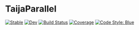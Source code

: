 # TaijaParallel

[![Stable](https://img.shields.io/badge/docs-stable-blue.svg)](https://JuliaTrustworthyAI.github.io/TaijaParallel.jl/stable/)
[![Dev](https://img.shields.io/badge/docs-dev-blue.svg)](https://JuliaTrustworthyAI.github.io/TaijaParallel.jl/dev/)
[![Build Status](https://github.com/JuliaTrustworthyAI/TaijaParallel.jl/actions/workflows/CI.yml/badge.svg?branch=master)](https://github.com/JuliaTrustworthyAI/TaijaParallel.jl/actions/workflows/CI.yml?query=branch%3Amaster)
[![Coverage](https://codecov.io/gh/JuliaTrustworthyAI/TaijaParallel.jl/branch/master/graph/badge.svg)](https://codecov.io/gh/JuliaTrustworthyAI/TaijaParallel.jl)
[![Code Style: Blue](https://img.shields.io/badge/code%20style-blue-4495d1.svg)](https://github.com/invenia/BlueStyle)
